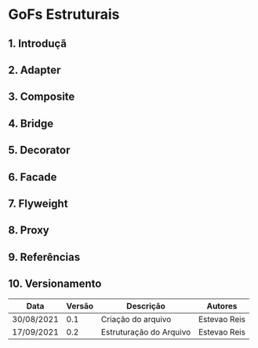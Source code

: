 # GoFs Estruturais
## 1. Introduçã
## 2. Adapter 
## 3. Composite 
## 4. Bridge 
## 5. Decorator 
## 6. Facade 
## 7. Flyweight 
## 8. Proxy 
## 9. Referências
## 10. Versionamento 


| Data       | Versão | Descrição         | Autores       | 
| ---------- | ------ | ----------------- | ------------- | 
| 30/08/2021 | 0.1    | Criação do arquivo| Estevao Reis  |
| 17/09/2021 | 0.2    | Estruturação do Arquivo| Estevao Reis |